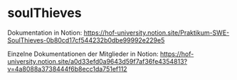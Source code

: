 # soulThieves
Dokumentation in Notion:
https://hof-university.notion.site/Praktikum-SWE-SoulThieves-0b80cd17cf544232b0dbe99992e229e5

Einzelne Dokumentationen der Mitglieder in Notion:
https://hof-university.notion.site/a0d33efd0a9643d59f7af36fe4354813?v=4a8088a3738444f6b8ecc1da751ef112
